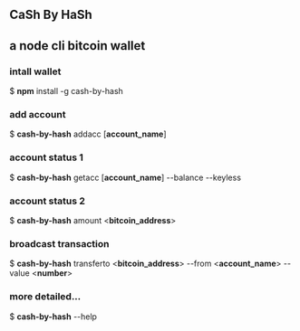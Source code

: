 ## CaSh By HaSh
a node cli bitcoin wallet
---
### intall wallet
$ **npm** install -g cash-by-hash 
### add account
$ **cash-by-hash** addacc [__account_name__] 
### account status 1
$ **cash-by-hash** getacc [__account_name__] --balance --keyless
### account status 2
$ **cash-by-hash** amount <__bitcoin_address__>
### broadcast transaction
$ **cash-by-hash** transferto <__bitcoin_address__> --from <__account_name__> --value <__number__>
### more detailed...
$ **cash-by-hash** --help